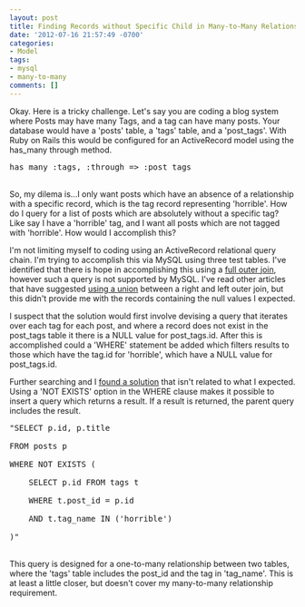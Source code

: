 ```yaml
---
layout: post
title: Finding Records without Specific Child in Many-to-Many Relationship
date: '2012-07-16 21:57:49 -0700'
categories:
- Model
tags:
- mysql
- many-to-many
comments: []
---
```

<p>Okay. Here is a tricky challenge. Let's say you are coding a blog system where Posts may have many Tags, and a tag can have many posts. Your database would have a 'posts' table, a 'tags' table, and a 'post_tags'. With Ruby on Rails this would be configured for an ActiveRecord model using the has_many through method.</p>
<pre class="brush:ruby">has_many :tags, :through => :post_tags</pre><br />
So, my dilema is...I only want posts which have an absence of a relationship with a specific record, which is the tag record representing 'horrible'. How do I query for a list of posts which are absolutely without a specific tag? Like say I have a 'horrible' tag, and I want all posts which are not tagged with 'horrible'. How would I accomplish this?</p>
<p>I'm not limiting myself to coding using an ActiveRecord relational query chain. I'm trying to accomplish this via MySQL using three test tables. I've identified that there is hope in accomplishing this using a <a href="http://www.codinghorror.com/blog/2007/10/a-visual-explanation-of-sql-joins.html" target="_blank">full outer join</a>, however such a query is not supported by MySQL. I've read other articles that have suggested <a href="http://www.xaprb.com/blog/2006/05/26/how-to-write-full-outer-join-in-mysql/" target="_blank">using a union</a> between a right and left outer join, but this didn't provide me with the records containing the null values I expected.</p>
<p>I suspect that the solution would first involve devising a query that iterates over each tag for each post, and where a record does not exist in the post_tags table it there is a NULL value for post_tags.id. After this is accomplished could a 'WHERE' statement be added which filters results to those which have the tag.id for 'horrible', which have a NULL value for post_tags.id.</p>
<p>Further searching and I <a href="http://stackoverflow.com/questions/6839500/need-sql-query-to-find-parent-records-without-child-records" target="_blank">found a solution</a> that isn't related to what I expected. Using a 'NOT EXISTS' option in the WHERE clause makes it possible to insert a query which returns a result. If a result is returned, the parent query includes the result.</p>
<pre class="brush:ruby">"SELECT p.id, p.title<br />
FROM posts p<br />
WHERE NOT EXISTS (<br />
    SELECT p.id FROM tags t<br />
    WHERE t.post_id = p.id<br />
    AND t.tag_name IN ('horrible')<br />
)"</pre><br />
This query is designed for a one-to-many relationship between two tables, where the 'tags' table includes the post_id and the tag in 'tag_name'. This is at least a little closer, but doesn't cover my many-to-many relationship requirement.</p>

